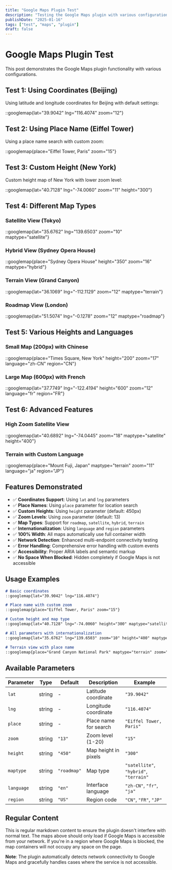 ```yaml
---
title: "Google Maps Plugin Test"
description: "Testing the Google Maps plugin with various configurations"
publishDate: "2025-01-16"
tags: ["test", "maps", "plugin"]
draft: false
---
```


# Google Maps Plugin Test

This post demonstrates the Google Maps plugin functionality with various configurations.

## Test 1: Using Coordinates (Beijing)

Using latitude and longitude coordinates for Beijing with default settings:

::googlemap{lat="39.9042" lng="116.4074" zoom="12"}

## Test 2: Using Place Name (Eiffel Tower)

Using a place name search with custom zoom:

::googlemap{place="Eiffel Tower, Paris" zoom="15"}

## Test 3: Custom Height (New York)

Custom height map of New York with lower zoom level:

::googlemap{lat="40.7128" lng="-74.0060" zoom="11" height="300"}

## Test 4: Different Map Types

### Satellite View (Tokyo)
::googlemap{lat="35.6762" lng="139.6503" zoom="10" maptype="satellite"}

### Hybrid View (Sydney Opera House)
::googlemap{place="Sydney Opera House" height="350" zoom="16" maptype="hybrid"}

### Terrain View (Grand Canyon)
::googlemap{lat="36.1069" lng="-112.1129" zoom="12" maptype="terrain"}

### Roadmap View (London)
::googlemap{lat="51.5074" lng="-0.1278" zoom="12" maptype="roadmap"}

## Test 5: Various Heights and Languages

### Small Map (200px) with Chinese
::googlemap{place="Times Square, New York" height="200" zoom="17" language="zh-CN" region="CN"}

### Large Map (600px) with French
::googlemap{lat="37.7749" lng="-122.4194" height="600" zoom="12" language="fr" region="FR"}

## Test 6: Advanced Features

### High Zoom Satellite View
::googlemap{lat="40.6892" lng="-74.0445" zoom="18" maptype="satellite" height="400"}

### Terrain with Custom Language
::googlemap{place="Mount Fuji, Japan" maptype="terrain" zoom="11" language="ja" region="JP"}

## Features Demonstrated

- ✅ **Coordinates Support**: Using `lat` and `lng` parameters
- ✅ **Place Names**: Using `place` parameter for location search
- ✅ **Custom Heights**: Using `height` parameter (default: 450px)
- ✅ **Zoom Levels**: Using `zoom` parameter (default: 13)
- ✅ **Map Types**: Support for `roadmap`, `satellite`, `hybrid`, `terrain`
- ✅ **Internationalization**: Using `language` and `region` parameters
- ✅ **100% Width**: All maps automatically use full container width
- ✅ **Network Detection**: Enhanced multi-endpoint connectivity testing
- ✅ **Error Handling**: Comprehensive error handling with custom events
- ✅ **Accessibility**: Proper ARIA labels and semantic markup
- ✅ **No Space When Blocked**: Hidden completely if Google Maps is not accessible

## Usage Examples

```markdown
# Basic coordinates
::googlemap{lat="39.9042" lng="116.4074"}

# Place name with custom zoom
::googlemap{place="Eiffel Tower, Paris" zoom="15"}

# Custom height and map type
::googlemap{lat="40.7128" lng="-74.0060" height="300" maptype="satellite"}

# All parameters with internationalization
::googlemap{lat="35.6762" lng="139.6503" zoom="10" height="400" maptype="hybrid" language="ja" region="JP"}

# Terrain view with place name
::googlemap{place="Grand Canyon National Park" maptype="terrain" zoom="12"}
```

## Available Parameters

| Parameter | Type | Default | Description | Example |
|-----------|------|---------|-------------|---------|
| `lat` | string | - | Latitude coordinate | `"39.9042"` |
| `lng` | string | - | Longitude coordinate | `"116.4074"` |
| `place` | string | - | Place name for search | `"Eiffel Tower, Paris"` |
| `zoom` | string | `"13"` | Zoom level (1-20) | `"15"` |
| `height` | string | `"450"` | Map height in pixels | `"300"` |
| `maptype` | string | `"roadmap"` | Map type | `"satellite"`, `"hybrid"`, `"terrain"` |
| `language` | string | `"en"` | Interface language | `"zh-CN"`, `"fr"`, `"ja"` |
| `region` | string | `"US"` | Region code | `"CN"`, `"FR"`, `"JP"` |

## Regular Content

This is regular markdown content to ensure the plugin doesn't interfere with normal text. The maps above should only load if Google Maps is accessible from your network. If you're in a region where Google Maps is blocked, the map containers will not occupy any space on the page.

**Note**: The plugin automatically detects network connectivity to Google Maps and gracefully handles cases where the service is not accessible.
